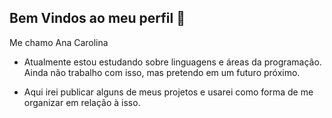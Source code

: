## Bem Vindos ao meu perfil 💜

Me chamo Ana Carolina

- Atualmente estou estudando sobre linguagens e áreas da programação. Ainda não trabalho com isso, mas pretendo em um futuro próximo.

- Aqui irei publicar alguns de meus projetos e usarei como forma de me organizar em relação à isso.



